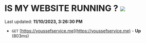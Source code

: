 # IS MY WEBSITE RUNNING ? [![](https://img.shields.io/static/v1?label=Sponsor&message=%E2%9D%A4&logo=GitHub&color=%23fe8e86)](https://github.com/sponsors/<username>)

Last updated: **11/10/2023, 3:26:30 PM**

- `GET` [https://youssefservice.me](https://youssefservice.me) - **Up** (803ms)
